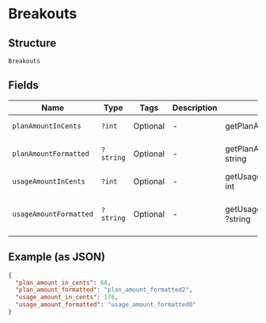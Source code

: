 
# Breakouts

## Structure

`Breakouts`

## Fields

| Name | Type | Tags | Description | Getter | Setter |
|  --- | --- | --- | --- | --- | --- |
| `planAmountInCents` | `?int` | Optional | - | getPlanAmountInCents(): ?int | setPlanAmountInCents(?int planAmountInCents): void |
| `planAmountFormatted` | `?string` | Optional | - | getPlanAmountFormatted(): ?string | setPlanAmountFormatted(?string planAmountFormatted): void |
| `usageAmountInCents` | `?int` | Optional | - | getUsageAmountInCents(): ?int | setUsageAmountInCents(?int usageAmountInCents): void |
| `usageAmountFormatted` | `?string` | Optional | - | getUsageAmountFormatted(): ?string | setUsageAmountFormatted(?string usageAmountFormatted): void |

## Example (as JSON)

```json
{
  "plan_amount_in_cents": 68,
  "plan_amount_formatted": "plan_amount_formatted2",
  "usage_amount_in_cents": 176,
  "usage_amount_formatted": "usage_amount_formatted0"
}
```

